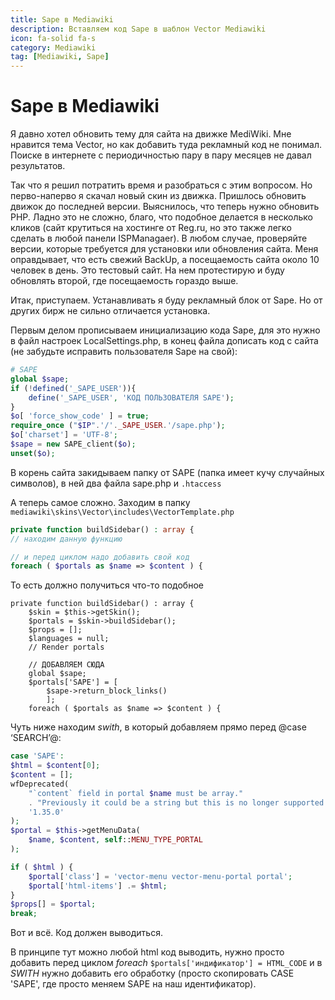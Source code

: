 ```yaml
---
title: Sape в Mediawiki
description: Вставляем код Sape в шаблон Vector Mediawiki
icon: fa-solid fa-s
category: Mediawiki
tag: [Mediawiki, Sape]
---
```


# Sape в Mediawiki

Я давно хотел обновить тему для сайта на движке MediWiki. Мне нравится тема Vector, но как добавить туда рекламный код не понимал. Поиске в интернете с периодичностью пару в пару месяцев не давал результатов.

Так что я решил потратить время и разобраться с этим вопросом. Но перво-наперво я скачал новый скин из движка. Пришлось обновить движок до последней версии. Выяснилось, что теперь нужно обновить PHP. Ладно это не сложно, благо, что подобное делается в несколько кликов (сайт крутиться на хостинге от Reg.ru, но это также легко сделать в любой панели ISPManagaer). В любом случае, проверяйте версии, которые требуется для установки или обновления сайта. Меня оправдывает, что есть свежий BackUp, а посещаемость сайта около 10 человек в день. Это тестовый сайт. На нем протестирую и буду обновлять второй, где посещаемость гораздо выше.

Итак, приступаем. Устанавливать я буду рекламный блок от Sape. Но от других бирж не сильно отличается установка.

Первым делом прописываем инициализацию кода Sape, для это нужно в файл настроек LocalSettings.php, в конец файла дописать код с сайта (не забудьте исправить пользователя Sape на свой):

```php
# SAPE
global $sape;
if (!defined('_SAPE_USER')){
    define('_SAPE_USER', 'КОД ПОЛЬЗОВАТЕЛЯ SAPE');
}
$o[ 'force_show_code' ] = true;
require_once ("$IP".'/'._SAPE_USER.'/sape.php');
$o['charset'] = 'UTF-8';
$sape = new SAPE_client($o);
unset($o);
```

В корень сайта закидываем папку от SAPE (папка имеет кучу случайных символов), в ней два файла sape.php и `.htaccess`

А теперь самое сложно. Заходим в папку `mediawiki\skins\Vector\includes\VectorTemplate.php`

```php
private function buildSidebar() : array {
// находим данную функцию

// и перед циклом надо добавить свой код
foreach ( $portals as $name => $content ) {
```

То есть должно получиться что-то подобное

```php{8,9,10,11,12}
private function buildSidebar() : array {
    $skin = $this->getSkin();
    $portals = $skin->buildSidebar();
    $props = [];
    $languages = null;
    // Render portals

    // ДОБАВЛЯЕМ СЮДА
    global $sape;
    $portals['SAPE'] = [
        $sape->return_block_links()
        ];
    foreach ( $portals as $name => $content ) {
```

Чуть ниже находим *swith*, в который добавляем прямо перед @case ‘SEARCH’@:

```php
case 'SAPE':
$html = $content[0];
$content = [];
wfDeprecated(
    "`content` field in portal $name must be array."
    . "Previously it could be a string but this is no longer supported.",
    '1.35.0'
);
$portal = $this->getMenuData(
    $name, $content, self::MENU_TYPE_PORTAL
);

if ( $html ) {
    $portal['class'] = 'vector-menu vector-menu-portal portal';
    $portal['html-items'] .= $html;
}
$props[] = $portal;
break;
```

Вот и всё. Код должен выводиться.

В принципе тут можно любой html код выводить, нужно просто добавить перед циклом *foreach* `$portals['индификатор'] = HTML_CODE` и в *SWITH* нужно добавить его обработку (просто скопировать CASE 'SAPE', где просто меняем SAPE на наш идентификатор).
